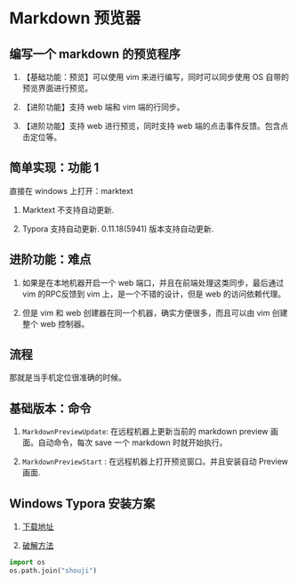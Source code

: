 # Markdown 预览器

## 编写一个 markdown 的预览程序

1. 【基础功能：预览】可以使用 vim 来进行编写，同时可以同步使用 OS 自带的预览界面进行预览。

2. 【进阶功能】支持 web 端和 vim 端的行同步。

3. 【进阶功能】支持 web 进行预览，同时支持 web 端的点击事件反馈。包含点击定位等。

## 简单实现：功能 1

直接在 windows 上打开：marktext

[ 问题1 ]: 不支持自动定位。

1. Marktext 不支持自动更新.

2. Typora 支持自动更新. 0.11.18(5941) 版本支持自动更新.

## 进阶功能：难点

1. 如果是在本地机器开启一个 web 端口，并且在前端处理这类同步，最后通过 vim 的RPC反馈到 vim 上，是一个不错的设计，但是 web 的访问依赖代理。

2. 但是 vim 和 web 创建器在同一个机器，确实方便很多，而且可以由 vim 创建整个 web 控制器。

## 流程

那就是当手机定位很准确的时候。

## 基础版本：命令
1. `MarkdownPreviewUpdate`: 在远程机器上更新当前的 markdown preview 画面。自动命令，每次 save 一个 markdown 时就开始执行。

2. `MarkdownPreviewStart` : 在远程机器上打开预览窗口。并且安装自动 Preview 画面.

## Windows Typora 安装方案

1. [下载地址](https://github.com/Pure-Happiness/Typora-0.11.18/releases/tag/v0.11.18)

2. [破解方法](https://blog.csdn.net/weixin_46873254/article/details/126326751?spm=1001.2101.3001.6650.1&utm_medium=distribute.pc_relevant.none-task-blog-2%7Edefault%7ECTRLIST%7ERate-1-126326751-blog-125468083.235%5Ev32%5Epc_relevant_default_base3&depth_1-utm_source=distribute.pc_relevant.none-task-blog-2%7Edefault%7ECTRLIST%7ERate-1-126326751-blog-125468083.235%5Ev32%5Epc_relevant_default_base3&utm_relevant_index=2)

```python
import os 
os.path.join("shouji")
```


